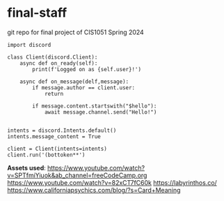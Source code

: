 # final-staff
git repo for final project of CIS1051 Spring 2024

    import discord

    class Client(discord.Client): 
        async def on_ready(self): 
            print(f'Logged on as {self.user}!')
        
        async def on_message(delf,message):
            if message.author == client.user:
                return
            
            if message.content.startswith("$hello"):
                await message.channel.send("Hello!")
    
    
    intents = discord.Intents.default()
    intents.message_content = True
    
    client = Client(intents=intents)
    client.run('(bottoken**')

**Assets used**: 
https://www.youtube.com/watch?v=SPTfmiYiuok&ab_channel=freeCodeCamp.org
https://www.youtube.com/watch?v=82xCT7fC60k
https://labyrinthos.co/
https://www.californiapsychics.com/blog/?s=Card+Meaning

